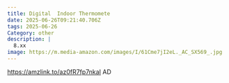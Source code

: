 ```yaml
---
title: Digital  Indoor Thermomete
date: 2025-06-26T09:21:40.706Z
tags: 2025-06-26
Category: other
description: |
  8.xx
image: https://m.media-amazon.com/images/I/61Cme7jI2eL._AC_SX569_.jpg
---
```

https://amzlink.to/az0fR7fp7nkaI
AD